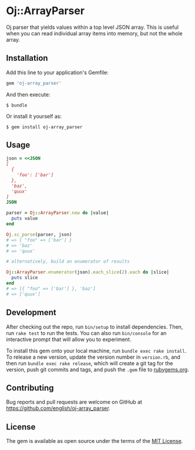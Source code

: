 # Oj::ArrayParser

Oj parser that yields values within a top level JSON array. This is useful when you can
read individual array items into memory, but not the whole array.

## Installation

Add this line to your application's Gemfile:

```ruby
gem 'oj-array_parser'
```

And then execute:

    $ bundle

Or install it yourself as:

    $ gem install oj-array_parser

## Usage

```ruby
json = <<JSON
[
  {
    'foo': ['bar']
  },
  'baz',
  'quux'
]
JSON

parser = Oj::ArrayParser.new do |value|
  puts value
end

Oj.sc_parse(parser, json)
# => { "foo" => ['bar'] }
# => 'baz'
# => 'quux'

# alternatively, build an enumerator of results

Oj::ArrayParser.enumerator(json).each_slice(2).each do |slice|
  puts slice
end
# => [{ "foo" => ['bar'] }, 'baz']
# => ['quux']
```

## Development

After checking out the repo, run `bin/setup` to install dependencies. Then, run `rake test` to run the tests. You can also run `bin/console` for an interactive prompt that will allow you to experiment.

To install this gem onto your local machine, run `bundle exec rake install`. To release a new version, update the version number in `version.rb`, and then run `bundle exec rake release`, which will create a git tag for the version, push git commits and tags, and push the `.gem` file to [rubygems.org](https://rubygems.org).

## Contributing

Bug reports and pull requests are welcome on GitHub at https://github.com/english/oj-array_parser.


## License

The gem is available as open source under the terms of the [MIT License](http://opensource.org/licenses/MIT).

